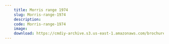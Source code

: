 ```yaml
---
    title: Morris range 1974
    slug: Morris-range-1974
    description:
    code: Morris-range-1974
    image:
    download: https://cmdiy-archive.s3.us-east-1.amazonaws.com/brochures/documents/Morris+range+1974.pdf
---
```

<!-- Content of the page -->

##
        